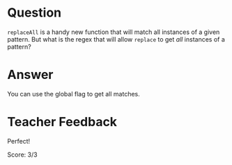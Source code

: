 # Question
`replaceAll` is a handy new function that will match all instances of a given pattern. But what is the regex that will allow `replace` to get *all* instances of a pattern?

# Answer
You can use the global flag to get all matches.

# Teacher Feedback

Perfect!

Score: 3/3